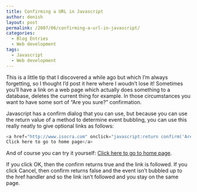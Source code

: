 ```yaml
---
title: Confirming a URL in Javascript
author: denish
layout: post
permalink: /2007/06/confirming-a-url-in-javascript/
categories:
  - Blog Entries
  - Web development
tags:
  - Javascript
  - Web development
---
```

This is a little tip that I discovered a while ago but which I&#8217;m always forgetting, so I thought I&#8217;d post it here where I woudn&#8217;t lose it! Sometimes you&#8217;ll have a link on a web page which actually does something to a database, deletes the current thing for example. In those circumstances you want to have some sort of &#8220;Are you sure?&#8221; confirmation.

Javascript has a confirm dialog that you can use, but because you can use the return value of a method to determine event bubbling, you can use this really neatly to give optional links as follows:

```javascript
<a href="http://www.isocra.com" onclick="javascript:return confirm('Are you sure you want to go to our home page ?')">
Click here to go to home page</a>
```

And of course you can try it yourself: <a href="http://www.isocra.com" onclick="javascript:return confirm('Are you sure you want to go to our home page ?')">Click here to go to home page</a>.

If you click OK, then the confirm returns true and the link is followed. If you click Cancel, then confirm returns false and the event isn&#8217;t bubbled up to the href handler and so the link isn&#8217;t followed and you stay on the same page.
